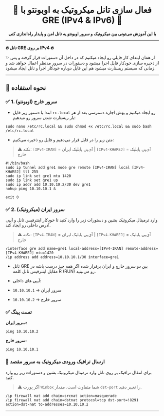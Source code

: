 <div align="center">

<h1>🚀 فعال سازی تانل میکروتیک به اوبونتو با GRE (IPv4 & IPv6) 🚀</h1>

<p><strong>با این آموزش می‌تونی بین میکروتیک و سرور اوبونتو یه تانل امن و پایدار راه‌اندازی کنی</strong></p>

</div>

---

<p><strong>🔥 تانل GRE بر روی IPv4 🔥</strong></p>

✨ از همان ابتدای کار فایلی رو ایجاد میکنیم که در داخل آن دستورات قرار گرفته و پس از ذخیره سازی خودکار فایل اجرا میشود و دستورات در سرور مدنظر اعمال خواهد شد و زمانی که سیستم ریستارت میشود هم این فایل دوباره خودکار اجرا و تانل ایجاد میشود.

---

## 🚀 نحوه استفاده

### ✅ 1. سرور خارج (اوبونتو)

- ابتدا با دستور زیر فایل `rc.local` رو ایجاد میکنیم و بهش اجازه دسترسی بعد از هر بار ریستارت شدن سرور رو میدهیم:
```shell
sudo nano /etc/rc.local && sudo chmod +x /etc/rc.local && sudo bash /etc/rc.local
```
- متن زیر را در فایل قرار می‌دهیم و فایل رو ذخیره می‌کنیم:
>⚠️ نکته: `[IPv4-IRAN]` = آی‌پی پابلیک ایران | `[IPv4-KHAREJ]` = آی‌پی پابلیک خارج
```shell
#!/bin/bash
sudo ip tunnel add gre1 mode gre remote [IPv4-IRAN] local [IPv4-KHAREJ] ttl 255
sudo ip link set gre1 mtu 1420
sudo ip link set gre1 up
sudo ip addr add 10.10.10.2/30 dev gre1
nohup ping 10.10.10.1 &

exit 0
```
### ✅ 2. سرور ایران (میکروتیک)

وارد ترمینال میکروتیک بشین و دستورات زیر را وارد کنید تا خودکار اینترفیس تانل و آیپی آدرس داخلی رو ایجاد کند.
>⚠️ نکته: `[IPv4-IRAN]` = آی‌پی پابلیک ایران | `[IPv4-KHAREJ]` = آی‌پی پابلیک خارج

```shell
/interface gre add name=gre1 local-address=[IPv4-IRAN] remote-address=[IPv4-KHAREJ] mtu=1420
/ip address add address=10.10.10.1/30 interface=gre1
```
- تانل GRE بین دو سرور خارج و ایران برقرار شده اگر همه چیز درست باشه در مقابل اینترفیس تانل کلمه R (RUN) رو می‌بینید.

- آیپی های داخلی:

- سرور ایران → `10.10.10.1`
- سرور خارج → `10.10.10.2`

### ✅ تست پینگ
**سرور ایران:**
```shell
ping 10.10.10.2
```
**سرور خارج:**
```shell
ping 10.10.10.1
```
### 🔄 ارسال ترافیک ورودی میکروتیک به سرور مقصد

برای انتقال ترافیک بر روی تانل وارد ترمینال میکروتیک بشین و دستورات زیر رو وارد کنید.
>⚠️ اگر پورت `Winbox` شما متفاوت است، مقدار `dst-port` را تغییر دهید.
```shell
/ip firewall nat add chain=srcnat action=masquerade
/ip firewall nat add chain=dstnat protocol=tcp dst-port=!8291 action=dst-nat to-addresses=10.10.10.2
```

---
